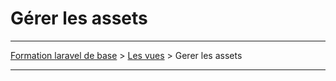 # Gérer les assets

---

[Formation laravel de base](../../README.md) > [Les vues](../README.md) > Gerer les assets

---